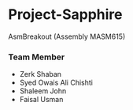 # Project-Sapphire
AsmBreakout (Assembly MASM615)

### Team Member
* Zerk Shaban
* Syed Owais Ali Chishti
* Shaleem John
* Faisal Usman
